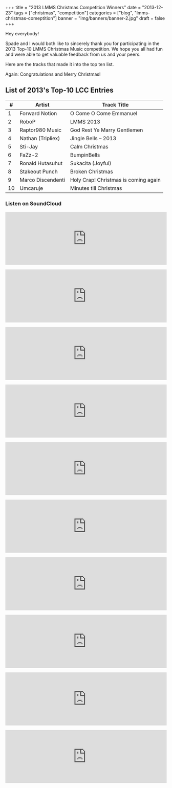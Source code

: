 +++
title = "2013 LMMS Christmas Competition Winners"
date = "2013-12-23"
tags = ["christmas", "competition"]
categories = ["blog", "lmms-christmas-comeptition"]
banner = "img/banners/banner-2.jpg"
draft = false
+++

Hey everybody!

Spade and I would both like to sincerely thank you for participating in the
2013 Top-10 LMMS Christmas Music competition. We hope you all had fun and were
able to get valuable feedback from us and your peers.

Here are the tracks that made it into the top ten list.

Again: Congratulations and Merry Christmas!

## List of 2013's Top-10 LCC Entries

| #   | Artist            | Track Title                          |
| --- | ----------------- | ------------------------------------ |
| 1   | Forward Notion    | O Come O Come Emmanuel               |
| 2   | RoboP             | LMMS 2013                            |
| 3   | Raptor980 Music   | God Rest Ye Marry Gentlemen          |
| 4   | Nathan (Tripliex) | Jingle Bells – 2013                  |
| 5   | Sti-Jay           | Calm Christmas                       |
| 6   | FaZz-2            | BumpinBells                          |
| 7   | Ronald Hutasuhut  | Sukacita (Joyful)                    |
| 8   | Stakeout Punch    | Broken Christmas                     |
| 9   | Marco Discendenti | Holy Crap! Christmas is coming again |
| 10  | Umcaruje          | Minutes till Christmas               |

### Listen on SoundCloud

<p><iframe src="https://w.soundcloud.com/player/?url=https%3A//api.soundcloud.com/tracks/125463773&amp;color=ff6600&amp;auto_play=false&amp;show_artwork=true" width="100%" height="166" frameborder="no" scrolling="no"></iframe></p>
<p><iframe src="https://w.soundcloud.com/player/?url=https%3A//api.soundcloud.com/tracks/124641605&amp;color=ff6600&amp;auto_play=false&amp;show_artwork=true" width="100%" height="166" frameborder="no" scrolling="no"></iframe></p>
<p><iframe src="https://w.soundcloud.com/player/?url=https%3A//api.soundcloud.com/tracks/125850071&amp;color=ff6600&amp;auto_play=false&amp;show_artwork=true" width="100%" height="166" frameborder="no" scrolling="no"></iframe></p>
<p><iframe src="https://w.soundcloud.com/player/?url=https%3A//api.soundcloud.com/tracks/123966051&amp;color=ff6600&amp;auto_play=false&amp;show_artwork=true" width="100%" height="166" frameborder="no" scrolling="no"></iframe></p>
<p><iframe src="https://w.soundcloud.com/player/?url=https%3A//api.soundcloud.com/tracks/124065250&amp;color=ff6600&amp;auto_play=false&amp;show_artwork=true" width="100%" height="166" frameborder="no" scrolling="no"></iframe></p>
<p><iframe src="https://w.soundcloud.com/player/?url=https%3A//api.soundcloud.com/tracks/125083467&amp;color=ff6600&amp;auto_play=false&amp;show_artwork=true" width="100%" height="166" frameborder="no" scrolling="no"></iframe></p>
<p><iframe src="https://w.soundcloud.com/player/?url=https%3A//api.soundcloud.com/tracks/123926096&amp;color=ff6600&amp;auto_play=false&amp;show_artwork=true" width="100%" height="166" frameborder="no" scrolling="no"></iframe></p>
<p><iframe src="https://w.soundcloud.com/player/?url=https%3A//api.soundcloud.com/tracks/123614692&amp;color=ff6600&amp;auto_play=false&amp;show_artwork=true" width="100%" height="166" frameborder="no" scrolling="no"></iframe></p>
<p><iframe src="https://w.soundcloud.com/player/?url=https%3A//api.soundcloud.com/tracks/124137925&amp;color=ff6600&amp;auto_play=false&amp;show_artwork=true" width="100%" height="166" frameborder="no" scrolling="no"></iframe></p>
<p><iframe src="https://w.soundcloud.com/player/?url=https%3A//api.soundcloud.com/tracks/125779992&amp;color=ff6600&amp;auto_play=false&amp;show_artwork=true" width="100%" height="166" frameborder="no" scrolling="no"></iframe></p>
